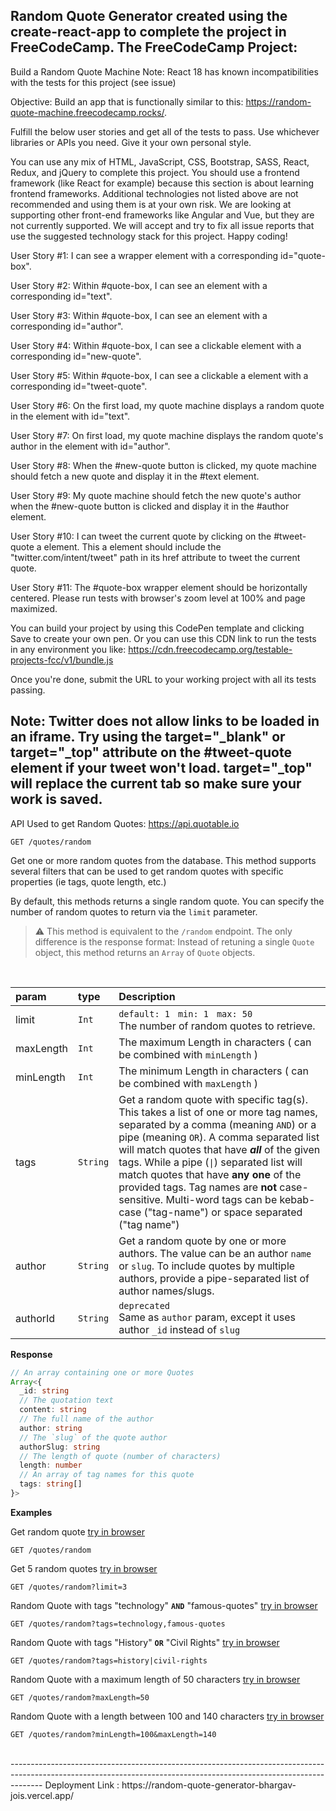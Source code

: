 Random Quote Generator created using the create-react-app to complete the project in FreeCodeCamp. 
The FreeCodeCamp Project:
--------------------------------------------------------------------------------------------------------------------------------------------------------------------
Build a Random Quote Machine
Note: React 18 has known incompatibilities with the tests for this project (see issue)

Objective: Build an app that is functionally similar to this: https://random-quote-machine.freecodecamp.rocks/.

Fulfill the below user stories and get all of the tests to pass. Use whichever libraries or APIs you need. Give it your own personal style.

You can use any mix of HTML, JavaScript, CSS, Bootstrap, SASS, React, Redux, and jQuery to complete this project. You should use a frontend framework (like React for example) because this section is about learning frontend frameworks. Additional technologies not listed above are not recommended and using them is at your own risk. We are looking at supporting other front-end frameworks like Angular and Vue, but they are not currently supported. We will accept and try to fix all issue reports that use the suggested technology stack for this project. Happy coding!

User Story #1: I can see a wrapper element with a corresponding id="quote-box".

User Story #2: Within #quote-box, I can see an element with a corresponding id="text".

User Story #3: Within #quote-box, I can see an element with a corresponding id="author".

User Story #4: Within #quote-box, I can see a clickable element with a corresponding id="new-quote".

User Story #5: Within #quote-box, I can see a clickable a element with a corresponding id="tweet-quote".

User Story #6: On the first load, my quote machine displays a random quote in the element with id="text".

User Story #7: On first load, my quote machine displays the random quote's author in the element with id="author".

User Story #8: When the #new-quote button is clicked, my quote machine should fetch a new quote and display it in the #text element.

User Story #9: My quote machine should fetch the new quote's author when the #new-quote button is clicked and display it in the #author element.

User Story #10: I can tweet the current quote by clicking on the #tweet-quote a element. This a element should include the "twitter.com/intent/tweet" path in its href attribute to tweet the current quote.

User Story #11: The #quote-box wrapper element should be horizontally centered. Please run tests with browser's zoom level at 100% and page maximized.

You can build your project by using this CodePen template and clicking Save to create your own pen. Or you can use this CDN link to run the tests in any environment you like: https://cdn.freecodecamp.org/testable-projects-fcc/v1/bundle.js

Once you're done, submit the URL to your working project with all its tests passing.

Note: Twitter does not allow links to be loaded in an iframe. Try using the target="_blank" or target="_top" attribute on the #tweet-quote element if your tweet won't load. target="_top" will replace the current tab so make sure your work is saved.
--------------------------------------------------------------------------------------------------------------------------------------------------------------------
API Used to get Random Quotes:
https://api.quotable.io

```HTTP
GET /quotes/random
```

Get one or more random quotes from the database.  This method supports several filters that can be used to get random quotes with specific properties (ie tags, quote length, etc.)

By default, this methods returns a single random quote. You can specify the number of random quotes to return via the `limit` parameter.  

> ⚠️ This method is equivalent to the `/random` endpoint. The only difference is the response format:
> Instead of retuning a single `Quote` object, this method returns an `Array` of `Quote` objects.


<br>

| param     | type     | Description                                                                                                                                                                                                                                                                                                                          | 
| :-------- | :------- | :----------------------------------------------------------------------------------------------------------------------------------------------------------------------------------------------------------------------------------------------------------------------------------------------------------------------------------- | 
| limit     | `Int`    | `default: 1` &nbsp; `min: 1` &nbsp; `max: 50` <br> The number of random quotes to retrieve.                                                                                                                                                                       |
| maxLength | `Int`    | The maximum Length in characters ( can be combined with `minLength` )                                                                                                                                                                                                                                                                |
| minLength | `Int`    | The minimum Length in characters ( can be combined with `maxLength` )                                                                                                                                                                                                                                                                |
| tags      | `String` | Get a random quote with specific tag(s). This takes a list of one or more tag names, separated by a comma (meaning `AND`) or a pipe (meaning `OR`). A comma separated list will match quotes that have **_all_** of the given tags. While a pipe (`\|`) separated list will match quotes that have **any one** of the provided tags. Tag names are **not** case-sensitive. Multi-word tags can be kebab-case ("tag-name") or space separated ("tag name") |
| author    | `String` | Get a random quote by one or more authors. The value can be an author `name` or `slug`. To include quotes by multiple authors, provide a pipe-separated list of author names/slugs.                                                                                                                                                  |
| authorId  | `String` | `deprecated` <br>Same as `author` param, except it uses author `_id` instead of `slug`                                                                                                                                                                                                                                          | 

**Response**

```ts
// An array containing one or more Quotes
Array<{
  _id: string
  // The quotation text
  content: string
  // The full name of the author
  author: string
  // The `slug` of the quote author
  authorSlug: string
  // The length of quote (number of characters)
  length: number
  // An array of tag names for this quote
  tags: string[]
}>
```


**Examples**

Get random quote [try in browser](https://api.quotable.io/quotes/random)

```HTTP
GET /quotes/random
```

Get 5 random quotes [try in browser](https://api.quotable.io/quotes/random?limit=3)

```HTTP
GET /quotes/random?limit=3
```


Random Quote with tags "technology" **`AND`** "famous-quotes" [try in browser](https://api.quotable.io/quotes/random?tags=technology,famous-quotes)

```HTTP
GET /quotes/random?tags=technology,famous-quotes
```

Random Quote with tags "History" **`OR`** "Civil Rights" [try in browser](https://api.quotable.io/quotes/random?tags=history|civil-rights)

```HTTP
GET /quotes/random?tags=history|civil-rights
```

Random Quote with a maximum length of 50 characters [try in browser](https://api.quotable.io/quotes/random?maxLength=50)

```HTTP
GET /quotes/random?maxLength=50
```

Random Quote with a length between 100 and 140 characters [try in browser](https://api.quotable.io/quotes/random?minLength=100&maxLength=140)

```HTTP
GET /quotes/random?minLength=100&maxLength=140
```

<br>
--------------------------------------------------------------------------------------------------------------------------------------------------------------------
Deployment Link : https://random-quote-generator-bhargav-jois.vercel.app/

